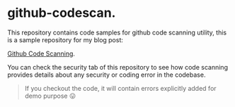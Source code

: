 # github-codescan.

This repository contains code samples for github code scanning utility, this is a sample repository for my blog post:

[Github Code Scanning](https://iamninad.com/github-code-scanning/).

You can check the security tab of this repository to see how code scanning provides details about any security or coding error in the codebase.


> If you checkout the code, it will contain errors explicitly added for demo purpose 😛
